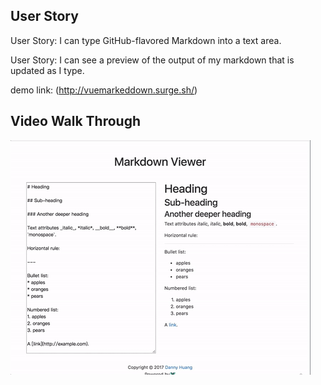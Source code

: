 ## User Story

User Story: I can type GitHub-flavored Markdown into a text area.

User Story: I can see a preview of the output of my markdown that is updated as I type.

demo link: (http://vuemarkeddown.surge.sh/)

## Video Walk Through
![](https://github.com/kuanhsuh/vue-marked_down_app/blob/master/DEMO.gif?raw=true)
